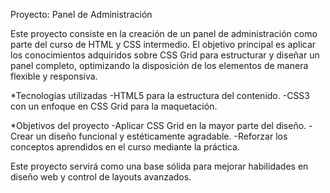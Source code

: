 Proyecto: Panel de Administración

Este proyecto consiste en la creación de un panel de administración como parte del curso de HTML y CSS intermedio. El objetivo principal es aplicar los conocimientos adquiridos sobre CSS Grid para estructurar y diseñar un panel completo, optimizando la disposición de los elementos de manera flexible y responsiva.

*Tecnologías utilizadas
-HTML5 para la estructura del contenido.
-CSS3 con un enfoque en CSS Grid para la maquetación.

*Objetivos del proyecto
-Aplicar CSS Grid en la mayor parte del diseño.
-Crear un diseño funcional y estéticamente agradable.
-Reforzar los conceptos aprendidos en el curso mediante la práctica.

Este proyecto servirá como una base sólida para mejorar habilidades en diseño web y control de layouts avanzados.
